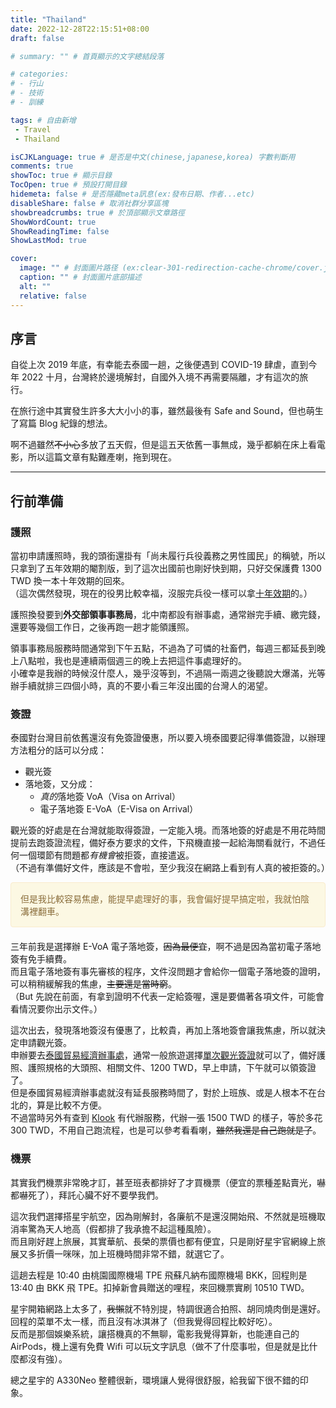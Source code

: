 ```yaml
---
title: "Thailand"
date: 2022-12-28T22:15:51+08:00
draft: false

# summary: "" # 首頁顯示的文字總結段落

# categories: 
# - 行山
# - 技術
# - 訓練

tags: # 自由新增
 - Travel
 - Thailand

isCJKLanguage: true # 是否是中文(chinese,japanese,korea) 字數判斷用
comments: true
showToc: true # 顯示目錄
TocOpen: true # 預設打開目錄
hidemeta: false # 是否隱藏meta訊息(ex:發布日期、作者...etc)
disableShare: false # 取消社群分享區塊
showbreadcrumbs: true # 於頂部顯示文章路徑
ShowWordCount: true
ShowReadingTime: false
ShowLastMod: true

cover:
  image: "" # 封面圖片路径 (ex:clear-301-redirection-cache-chrome/cover.jpg)
  caption: "" # 封面圖片底部描述
  alt: ""
  relative: false
---
```


## 序言
自從上次 2019 年底，有幸能去泰國一趟，之後便遇到 COVID-19 肆虐，直到今年 2022 十月，台灣終於邊境解封，自國外入境不再需要隔離，才有這次的旅行。

在旅行途中其實發生許多大大小小的事，雖然最後有 Safe and Sound，但也萌生了寫篇 Blog 紀錄的想法。

啊不過雖然~~不小心~~多放了五天假，但是這五天依舊一事無成，幾乎都躺在床上看電影，所以這篇文章有點難產喇，拖到現在。

---

## 行前準備
### 護照
當初申請護照時，我的頭銜還掛有「尚未履行兵役義務之男性國民」的稱號，所以只拿到了五年效期的閹割版，到了這次出國前也剛好快到期，只好交保護費 1300 TWD 換一本十年效期的回來。  
（這次偶然發現，現在的役男比較幸福，沒服完兵役一樣可以拿[十年效期](https://www.boca.gov.tw/cp-35-514-0962f-1.html)的。）

護照換發要到**外交部領事事務局**，北中南都設有辦事處，通常辦完手續、繳完錢，還要等幾個工作日，之後再跑一趟才能領護照。

領事事務局服務時間通常到下午五點，不過為了可憐的社畜們，每週三都延長到晚上八點啦，我也是連續兩個週三的晚上去把這件事處理好的。  
小確幸是我辦的時候沒什麼人，幾乎沒等到，不過隔一兩週之後聽說大爆滿，光等辦手續就排三四個小時，真的不要小看三年沒出國的台灣人的渴望。


### 簽證
泰國對台灣目前依舊還沒有免簽證優惠，所以要入境泰國要記得準備簽證，以辦理方法粗分的話可以分成：
* 觀光簽
* 落地簽，又分成：
  * *真的*落地簽 VoA（Visa on Arrival）
  * 電子落地簽 E-VoA（E-Visa on Arrival）

觀光簽的好處是在台灣就能取得簽證，一定能入境。而落地簽的好處是不用花時間提前去跑簽證流程，備好泰方要求的文件，下飛機直接一起給海關看就行，不過任何一個環節有問題都*有機會*被拒簽，直接遣返。  
（不過有準備好文件，應該是不會啦，至少我沒在網路上看到有人真的被拒簽的。）

<div style="padding: 15px; border: 1px solid transparent; border-color: transparent; margin-bottom: 20px; border-radius: 4px; color: #8a6d3b;; background-color: #fcf8e3; border-color: #faebcc;">
但是我比較容易焦慮，能提早處理好的事，我會偏好提早搞定啦，我就怕陰溝裡翻車。
</div>

三年前我是選擇辦 E-VoA 電子落地簽，~~因為最便宜~~，啊不過是因為當初電子落地簽有免手續費。  
而且電子落地簽有事先審核的程序，文件沒問題才會給你一個電子落地簽的證明，可以稍稍緩解我的焦慮，~~主要還是當時窮~~。  
（But 先說在前面，有拿到證明不代表一定給簽喔，還是要備著各項文件，可能會看情況要你出示文件。）  

這次出去，發現落地簽沒有優惠了，比較貴，再加上落地簽會讓我焦慮，所以就決定申請觀光簽。  
申辦要去[泰國貿易經濟辦事處](https://tteo.thaiembassy.org/cn/index)，通常一般旅遊選擇[單次觀光簽證](https://tteo.thaiembassy.org/cn/publicservice/單次觀光簽證-tourist-visa-tr?page=5d7dc71915e39c072c004f10&menu=5d7dc71915e39c072c004f11)就可以了，備好護照、護照規格的大頭照、相關文件、1200 TWD，早上申請，下午就可以領簽證了。  
但是泰國貿易經濟辦事處就沒有延長服務時間了，對於上班族、或是人根本不在台北的，算是比較不方便。  
不過當時另外有查到 [Klook](https://www.klook.com/zh-TW/invite/N66YGN?c=TWD) 有代辦服務，代辦一張 1500 TWD 的樣子，等於多花 300 TWD，不用自己跑流程，也是可以參考看看喇，~~雖然我還是自己跑就是了~~。

### 機票
其實我們機票非常晚才訂，甚至班表都排好了才買機票（便宜的票種差點賣光，嚇都嚇死了），拜託心臟不好不要學我們。

這次我們選擇搭星宇航空，因為剛解封，各廉航不是還沒開始飛、不然就是班機取消率驚為天人地高（假都排了我承擔不起這種風險）。  
而且剛好趕上旅展，其實華航、長榮的票價也都有便宜，只是剛好星宇官網線上旅展又多折價一咪咪，加上班機時間非常不錯，就選它了。

這趟去程是 10:40 由桃園國際機場 TPE 飛蘇凡納布國際機場 BKK，回程則是 13:40 由 BKK 飛 TPE。扣掉新會員贈送的哩程，來回機票實刷 10510 TWD。

星宇開箱網路上太多了，~~我懶~~就不特別提，特調很適合拍照、胡同燒肉倒是還好。  
回程的菜單不太一樣，而且沒有冰淇淋了（但我覺得回程比較好吃）。  
反而是那個娛樂系統，讓搭機真的不無聊，電影我覺得算新，也能連自己的 AirPods，機上還有免費 Wifi 可以玩文字訊息（做不了什麼事啦，但是就是比什麼都沒有強）。

總之星宇的 A330Neo 整體很新，環境讓人覺得很舒服，給我留下很不錯的印象。